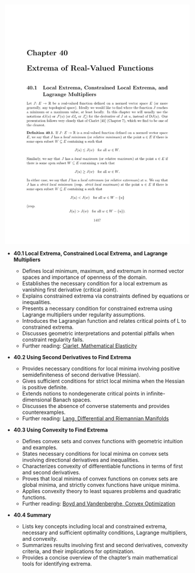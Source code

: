 ![ATD-ch40-optimization-real-valued-function-extrema](ATD-ch40-optimization-real-valued-function-extrema.best.png)

- **40.1 Local Extrema, Constrained Local Extrema, and Lagrange Multipliers**  
  - Defines local minimum, maximum, and extremum in normed vector spaces and importance of openness of the domain.  
  - Establishes the necessary condition for a local extremum as vanishing first derivative (critical point).  
  - Explains constrained extrema via constraints defined by equations or inequalities.  
  - Presents a necessary condition for constrained extrema using Lagrange multipliers under regularity assumptions.  
  - Introduces the Lagrangian function and relates critical points of L to constrained extrema.  
  - Discusses geometric interpretations and potential pitfalls when constraint regularity fails.  
  - Further reading: [Ciarlet, Mathematical Elasticity](https://link.springer.com/book/10.1007/978-3-319-42225-1)  

- **40.2 Using Second Derivatives to Find Extrema**  
  - Provides necessary conditions for local minima involving positive semidefiniteness of second derivative (Hessian).  
  - Gives sufficient conditions for strict local minima when the Hessian is positive definite.  
  - Extends notions to nondegenerate critical points in infinite-dimensional Banach spaces.  
  - Discusses the absence of converse statements and provides counterexamples.  
  - Further reading: [Lang, Differential and Riemannian Manifolds](https://link.springer.com/book/10.1007/978-1-4612-1132-1)  

- **40.3 Using Convexity to Find Extrema**  
  - Defines convex sets and convex functions with geometric intuition and examples.  
  - States necessary conditions for local minima on convex sets involving directional derivatives and inequalities.  
  - Characterizes convexity of differentiable functions in terms of first and second derivatives.  
  - Proves that local minima of convex functions on convex sets are global minima, and strictly convex functions have unique minima.  
  - Applies convexity theory to least squares problems and quadratic functions.  
  - Further reading: [Boyd and Vandenberghe, Convex Optimization](https://web.stanford.edu/~boyd/cvxbook/)  

- **40.4 Summary**  
  - Lists key concepts including local and constrained extrema, necessary and sufficient optimality conditions, Lagrange multipliers, and convexity.  
  - Summarizes results involving first and second derivatives, convexity criteria, and their implications for optimization.  
  - Provides a concise overview of the chapter’s main mathematical tools for identifying extrema.
